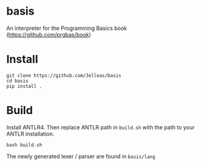 # basis
An interpreter for the Programming Basics book (https://github.com/prgbas/book)

# Install

```
git clone https://github.com/Jelleas/basis
cd basis
pip install .
```

# Build
Install ANTLR4. Then replace ANTLR path in `build.sh` with the path to your ANTLR installation.

```
bash build.sh
```

The newly generated lexer / parser are found in `basis/lang`
